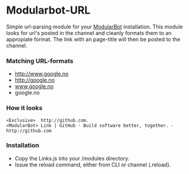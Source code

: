 Modularbot-URL
==============

Simple url-parsing module for your [ModularBot](https://github.com/Xstasy/modular-bot) installation. This module looks for url's posted in the channel and cleanly formats them to an appropiate format. The link with an page-title will then be posted to the channel.

### Matching URL-formats
 - http://www.google.no
 - http://google.no
 - www.google.no
 - google.no

### How it looks

```
<Exclusive>  http://github.com.
<ModularBot> Link | GitHub · Build software better, together. - http://github.com
```
### Installation
- Copy the Links.js into your /modules directory.
- Issue the reload command, either from CLI or channel (.reload).
